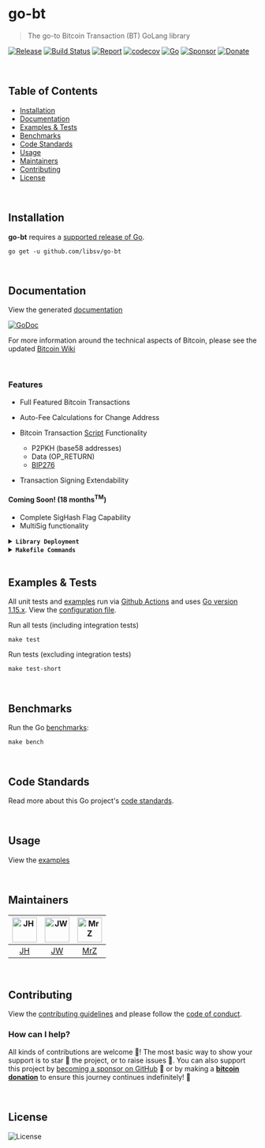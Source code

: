 # go-bt

> The go-to Bitcoin Transaction (BT) GoLang library  

[![Release](https://img.shields.io/github/release-pre/libsv/go-bt.svg?logo=github&style=flat&v=1)](https://github.com/libsv/go-bt/releases)
[![Build Status](https://img.shields.io/github/workflow/status/libsv/go-bt/run-go-tests?logo=github&v=3)](https://github.com/libsv/go-bt/actions)
[![Report](https://goreportcard.com/badge/github.com/libsv/go-bt?style=flat&v=1)](https://goreportcard.com/report/github.com/libsv/go-bt)
[![codecov](https://codecov.io/gh/libsv/go-bt/branch/master/graph/badge.svg?v=1)](https://codecov.io/gh/libsv/go-bt)
[![Go](https://img.shields.io/github/go-mod/go-version/libsv/go-bt?v=1)](https://golang.org/)
[![Sponsor](https://img.shields.io/badge/sponsor-libsv-181717.svg?logo=github&style=flat&v=3)](https://github.com/sponsors/libsv)
[![Donate](https://img.shields.io/badge/donate-bitcoin-ff9900.svg?logo=bitcoin&style=flat&v=3)](https://gobitcoinsv.com/#sponsor)

<br/>

## Table of Contents

- [Installation](#installation)
- [Documentation](#documentation)
- [Examples & Tests](#examples--tests)
- [Benchmarks](#benchmarks)
- [Code Standards](#code-standards)
- [Usage](#usage)
- [Maintainers](#maintainers)
- [Contributing](#contributing)
- [License](#license)

<br/>

## Installation

**go-bt** requires a [supported release of Go](https://golang.org/doc/devel/release.html#policy).

```shell script
go get -u github.com/libsv/go-bt
```

<br/>

## Documentation

View the generated [documentation](https://pkg.go.dev/github.com/libsv/go-bt)

[![GoDoc](https://godoc.org/github.com/libsv/go-bt?status.svg&style=flat)](https://pkg.go.dev/github.com/libsv/go-bt)

For more information around the technical aspects of Bitcoin, please see the updated [Bitcoin Wiki](https://wiki.bitcoinsv.io/index.php/Main_Page)

<br/>

### Features

- Full Featured Bitcoin Transactions
- Auto-Fee Calculations for Change Address
- Bitcoin Transaction [Script](bscript/) Functionality
  - P2PKH (base58 addresses)
  - Data (OP_RETURN)
  - [BIP276](https://github.com/moneybutton/bips/blob/master/bip-0276.mediawiki)

- Transaction Signing Extendability

#### Coming Soon! (18 months<sup>TM</sup>)

- Complete SigHash Flag Capability
- MultiSig functionality

<details>
<summary><strong><code>Library Deployment</code></strong></summary>
<br/>

[goreleaser](https://github.com/goreleaser/goreleaser) for easy binary or library deployment to Github and can be installed via: `brew install goreleaser`.

The [.goreleaser.yml](.goreleaser.yml) file is used to configure [goreleaser](https://github.com/goreleaser/goreleaser).

Use `make release-snap` to create a snapshot version of the release, and finally `make release` to ship to production.
</details>

<details>
<summary><strong><code>Makefile Commands</code></strong></summary>
<br/>

View all `makefile` commands

```shell script
make help
```

List of all current commands:

```text
all                  Runs multiple commands
clean                Remove previous builds and any test cache data
clean-mods           Remove all the Go mod cache
coverage             Shows the test coverage
godocs               Sync the latest tag with GoDocs
help                 Show this help message
install              Install the application
install-go           Install the application (Using Native Go)
lint                 Run the golangci-lint application (install if not found)
release              Full production release (creates release in Github)
release              Runs common.release then runs godocs
release-snap         Test the full release (build binaries)
release-test         Full production test release (everything except deploy)
replace-version      Replaces the version in HTML/JS (pre-deploy)
tag                  Generate a new tag and push (tag version=0.0.0)
tag-remove           Remove a tag if found (tag-remove version=0.0.0)
tag-update           Update an existing tag to current commit (tag-update version=0.0.0)
test                 Runs vet, lint and ALL tests
test-ci              Runs all tests via CI (exports coverage)
test-ci-no-race      Runs all tests via CI (no race) (exports coverage)
test-ci-short        Runs unit tests via CI (exports coverage)
test-short           Runs vet, lint and tests (excludes integration tests)
uninstall            Uninstall the application (and remove files)
update-linter        Update the golangci-lint package (macOS only)
vet                  Run the Go vet application
```

</details>

<br/>

## Examples & Tests

All unit tests and [examples](examples) run via [Github Actions](https://github.com/libsv/go-bt/actions) and
uses [Go version 1.15.x](https://golang.org/doc/go1.15). View the [configuration file](.github/workflows/run-tests.yml).

Run all tests (including integration tests)

```shell script
make test
```

Run tests (excluding integration tests)

```shell script
make test-short
```

<br/>

## Benchmarks

Run the Go [benchmarks](tx_test.go):

```shell script
make bench
```

<br/>

## Code Standards

Read more about this Go project's [code standards](CODE_STANDARDS.md).

<br/>

## Usage

View the [examples](examples)

<br/>

## Maintainers

| [<img src="https://github.com/HaddadJoe.png" height="50" alt="JH" />](https://github.com/HaddadJoe) | [<img src="https://github.com/jadwahab.png" height="50" alt="JW" />](https://github.com/jadwahab) | [<img src="https://github.com/mrz1836.png" height="50" alt="MrZ" />](https://github.com/mrz1836) |
|:---:|:---:|:---:|
|  [JH](https://github.com/HaddadJoe)| [JW](https://github.com/jadwahab) | [MrZ](https://github.com/mrz1836) |

<br/>

## Contributing

View the [contributing guidelines](CONTRIBUTING.md) and please follow the [code of conduct](CODE_OF_CONDUCT.md).

### How can I help?

All kinds of contributions are welcome :raised_hands:!
The most basic way to show your support is to star :star2: the project, or to raise issues :speech_balloon:.
You can also support this project by [becoming a sponsor on GitHub](https://github.com/sponsors/libsv) :clap:
or by making a [**bitcoin donation**](https://gobitcoinsv.com/#sponsor) to ensure this journey continues indefinitely! :rocket:

<br/>

## License

![License](https://img.shields.io/github/license/libsv/go-bt.svg?style=flat&v=1)
